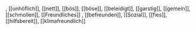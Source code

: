 , [[unhöflich]], [[nett]], [[bös]], [[böse]], [[beleidigt]], [[garstig]], [[gemein]], [[schmollen]], [[Freundliches]]
, [[befreunden]], [[Sozial]], [[fies]], [[hilfsbereit]], [[klimafreundlich]]